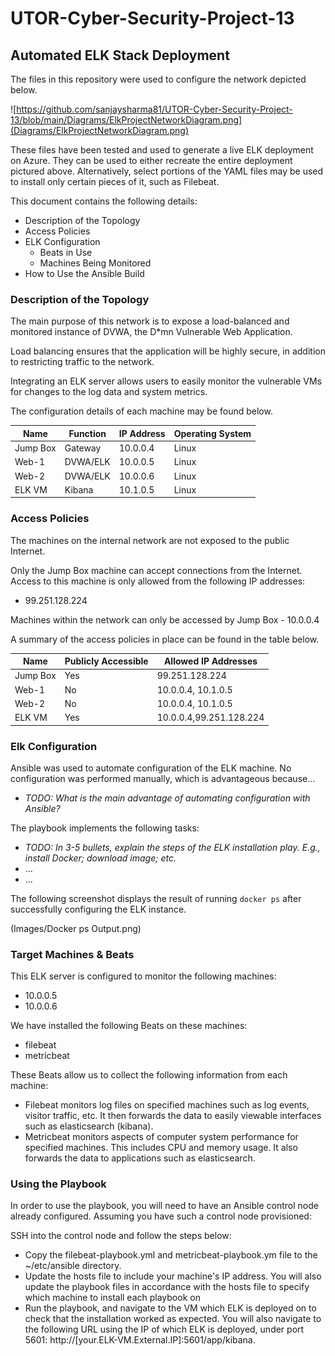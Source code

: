 # UTOR-Cyber-Security-Project-13
## Automated ELK Stack Deployment

The files in this repository were used to configure the network depicted below.

![https://github.com/sanjaysharma81/UTOR-Cyber-Security-Project-13/blob/main/Diagrams/ElkProjectNetworkDiagram.png](Diagrams/ElkProjectNetworkDiagram.png)

These files have been tested and used to generate a live ELK deployment on Azure. They can be used to either recreate the entire deployment pictured above. Alternatively, select portions of the YAML files may be used to install only certain pieces of it, such as Filebeat.

This document contains the following details:
- Description of the Topology
- Access Policies
- ELK Configuration
  - Beats in Use
  - Machines Being Monitored
- How to Use the Ansible Build


### Description of the Topology

The main purpose of this network is to expose a load-balanced and monitored instance of DVWA, the D*mn Vulnerable Web Application.

Load balancing ensures that the application will be highly secure, in addition to restricting traffic to the network.

Integrating an ELK server allows users to easily monitor the vulnerable VMs for changes to the log data and system metrics.

The configuration details of each machine may be found below.

| Name     | Function | IP Address | Operating System |
|----------|----------|------------|------------------|
| Jump Box | Gateway  | 10.0.0.4   | Linux            |
| Web-1    | DVWA/ELK | 10.0.0.5   | Linux            |
| Web-2    | DVWA/ELK | 10.0.0.6   | Linux            |
| ELK VM   | Kibana   | 10.1.0.5   | Linux            |

### Access Policies

The machines on the internal network are not exposed to the public Internet. 

Only the Jump Box machine can accept connections from the Internet. Access to this machine is only allowed from the following IP addresses:
- 99.251.128.224

Machines within the network can only be accessed by Jump Box - 10.0.0.4

A summary of the access policies in place can be found in the table below.

| Name     | Publicly Accessible | Allowed IP Addresses    |
|----------|---------------------|----------------------   |
| Jump Box | Yes                 | 99.251.128.224          |
| Web-1    | No                  | 10.0.0.4, 10.1.0.5      |
| Web-2    | No                  | 10.0.0.4, 10.1.0.5      |
| ELK VM   | Yes                 | 10.0.0.4,99.251.128.224 |


### Elk Configuration

Ansible was used to automate configuration of the ELK machine. No configuration was performed manually, which is advantageous because...
- _TODO: What is the main advantage of automating configuration with Ansible?_

The playbook implements the following tasks:
- _TODO: In 3-5 bullets, explain the steps of the ELK installation play. E.g., install Docker; download image; etc._
- ...
- ...

The following screenshot displays the result of running `docker ps` after successfully configuring the ELK instance.

(Images/Docker ps Output.png)

### Target Machines & Beats
This ELK server is configured to monitor the following machines:
- 10.0.0.5
- 10.0.0.6

We have installed the following Beats on these machines:
- filebeat
- metricbeat

These Beats allow us to collect the following information from each machine:
- Filebeat monitors log files on specified machines such as log events, visitor traffic, etc. It then forwards the data to easily viewable interfaces such as elasticsearch (kibana).
- Metricbeat monitors aspects of computer system performance for specified machines. This includes CPU and memory usage. It also forwards the data to applications such as elasticsearch.

### Using the Playbook
In order to use the playbook, you will need to have an Ansible control node already configured. Assuming you have such a control node provisioned: 

SSH into the control node and follow the steps below:
- Copy the filebeat-playbook.yml and metricbeat-playbook.ym file to the ~/etc/ansible directory.
- Update the hosts file to include your machine's IP address. You will also update the playbook files in accordance with the hosts file to specify which machine to install each playbook on
- Run the playbook, and navigate to the VM which ELK is deployed on to check that the installation worked as expected. You will also navigate to the following URL using the IP of which ELK is deployed, under port 5601: http://[your.ELK-VM.External.IP]:5601/app/kibana.


